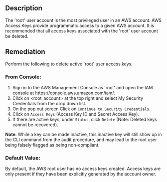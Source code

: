 ## Description

The 'root' user account is the most privileged user in an AWS account. AWS Access Keys provide programmatic access to a given AWS account. It is recommended that all access keys associated with the 'root' user account be deleted.

## Remediation

Perform the following to delete active 'root' user access keys.

### From Console:

1. Sign in to the AWS Management Console as 'root' and open the IAM console at https://console.aws.amazon.com/iam/.
2. Click on <root_account> at the top right and select My Security Credentials from the drop down list.
3. On the pop out screen Click on `Continue to Security Credentials`.
4. Click on `Access Keys` (Access Key ID and Secret Access Key).
5. If there are active keys, under `Status`, click `Delete` (Note: Deleted keys cannot be recovered).

**Note**: While a key can be made inactive, this inactive key will still show up in the CLI command from the audit procedure, and may lead to the root user being falsely flagged as being non-compliant.

### Default Value:

By default, the AWS root user has no access keys created. Access keys are only present if they have been explicitly generated by the account owner.
